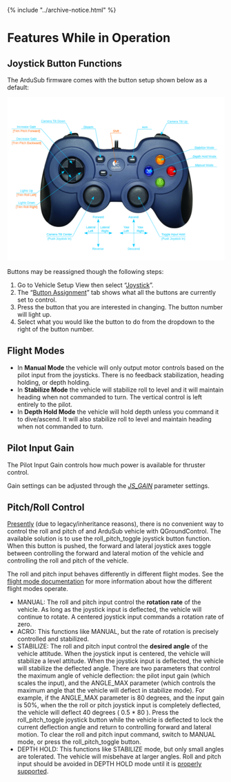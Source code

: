 {% include "../archive-notice.html" %}

# Features While in Operation

## Joystick Button Functions

The ArduSub firmware comes with the button setup shown below as a default:

<img src="/images/reference/reference-operational-joystick-defaults.png" class="img-responsive img-center" style="max-height:600px;">

Buttons may be reassigned though the following steps:
1. Go to Vehicle Setup View then select “[Joystick](/reference/ardusub/joystick-setup-page.md)”.
2. The “[Button Assignment](/reference/ardusub/joystick-setup-page.md#button-assignment)” tab shows what all the buttons are currently set to control.
3. Press the button that you are interested in changing. The button number will light up.
4. Select what you would like the button to do from the dropdown to the right of the button number.

## Flight Modes

* In **Manual Mode** the vehicle will only output motor controls based on the pilot input from the joysticks. There is no feedback stabilization, heading holding, or depth holding.
* In **Stabilize Mode** the vehicle will stabilize roll to level and it will maintain heading when not commanded to turn. The vertical control is left entirely to the pilot.
* In **Depth Hold Mode** the vehicle will hold depth unless you command it to dive/ascend. It will also stabilize roll to level and maintain heading when not commanded to turn.

## Pilot Input Gain

The Pilot Input Gain controls how much power is available for thruster control.

Gain settings can be adjusted through the *[JS_GAIN](/operators-manual/full-parameter-list.html#jsgaindefault-default-gain-at-boot)* parameter settings.

## Pitch/Roll Control

[Presently](https://github.com/ArduPilot/ardupilot/issues/9808) (due to legacy/inheritance reasons), there is no convenient way to control the roll and pitch of and ArduSub vehicle with QGroundControl. The available solution is to use the roll_pitch_toggle joystick button function. When this button is pushed, the forward and lateral joystick axes toggle between controlling the forward and lateral motion of the vehicle and controlling the roll and pitch of the vehicle.

The roll and pitch input behaves differently in different flight modes. See the [flight mode documentation](/operators-manual/flight-modes) for more information about how the different flight modes operate.

- MANUAL: The roll and pitch input control the **rotation rate** of the vehicle. As long as the joystick input is deflected, the vehicle will continue to rotate. A centered joystick input commands a rotation rate of zero.
- ACRO: This functions like MANUAL, but the rate of rotation is precisely controlled and stabilized.
- STABILIZE: The roll and pitch input control the **desired angle** of the vehicle attitude. When the joystick input is centered, the vehicle will stabilize a level attitude. When the joystick input is deflected, the vehicle will stabilize the deflected angle. There are two parameters that control the maximum angle of vehicle deflection: the pilot input gain (which scales the input), and the ANGLE_MAX parameter (which controls the maximum angle that the vehicle will deflect in stabilize mode). For example, if the ANGLE_MAX parameter is 80 degrees, and the input gain is 50%, when the the roll or pitch joystick input is completely deflected, the vehicle will deflect 40 degrees ( 0.5 * 80 ). Press the roll_pitch_toggle joystick button while the vehicle is deflected to lock the current deflection angle and return to controlling forward and lateral motion. To clear the roll and pitch input command, switch to MANUAL mode, or press the roll_pitch_toggle button.
- DEPTH HOLD: This functions like STABILIZE mode, but only small angles are tolerated. The vehicle will misbehave at larger angles. Roll and pitch input should be avoided in DEPTH HOLD mode until it is [properly supported](https://github.com/ArduPilot/ardupilot/issues/9823).
